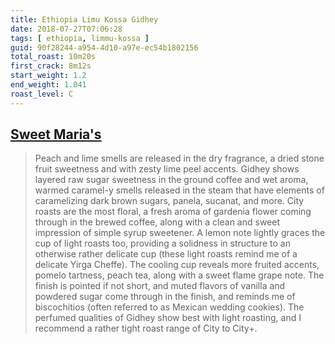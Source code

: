 ```yaml
---
title: Ethiopia Limu Kossa Gidhey
date: 2018-07-27T07:06:28
tags: [ ethiopia, limmu-kossa ]
guid: 90f28244-a954-4d10-a97e-ec54b1802156
total_roast: 10m20s
first_crack: 8m12s
start_weight: 1.2
end_weight: 1.041
roast_level: C
---
```


## [Sweet Maria's][sm]

[sm]: https://web.archive.org/web/20180609190422/https://www.sweetmarias.com/ethiopia-limu-kossa-gidhey.html

 > Peach and lime smells are released in the dry fragrance, a dried stone fruit
 > sweetness and with zesty lime peel accents. Gidhey shows layered raw sugar
 > sweetness in the ground coffee and wet aroma, warmed caramel-y smells
 > released in the steam that have elements of caramelizing dark brown sugars,
 > panela, sucanat, and more. City roasts are the most floral, a fresh aroma of
 > gardenia flower coming through in the brewed coffee, along with a clean and
 > sweet impression of simple syrup sweetener. A lemon note lightly graces the
 > cup of light roasts too, providing a solidness in structure to an otherwise
 > rather delicate cup (these light roasts remind me of a delicate Yirga
 > Cheffe). The cooling cup reveals more fruited accents, pomelo tartness, peach
 > tea, along with a sweet flame grape note. The finish is pointed if not short,
 > and muted flavors of vanilla and powdered sugar come through in the finish,
 > and reminds me of biscochitios (often referred to as Mexican wedding
 > cookies). The perfumed qualities of Gidhey show best with light roasting, and
 > I recommend a rather tight roast range of City to City+.
